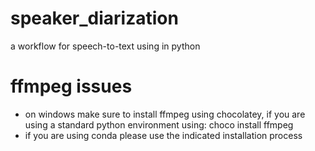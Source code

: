 # speaker_diarization
a workflow for speech-to-text using in python

# ffmpeg issues 
* on windows make sure to install ffmpeg using chocolatey, if you are using a standard python environment using:
    choco install ffmpeg
* if you are using conda please use the indicated installation process
